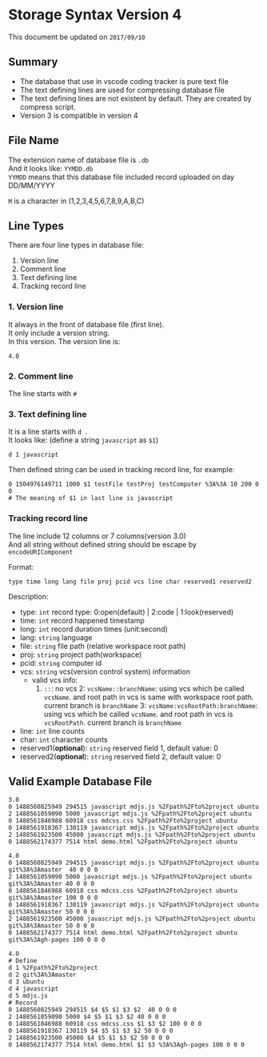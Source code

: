 # Storage Syntax Version 4

This document be updated on `2017/09/10`

## Summary

- The database that use in vscode coding tracker is pure text file
- The text defining lines are used for compressing database file
- The text defining lines are not existent by default. They are created by compress script. 
- Version 3 is compatible in version 4

## File Name

The extension name of database file is `.db`   
And it looks like: `YYMDD.db`   
`YYMDD` means that this database file included record uploaded on day DD/MM/YYYY

`M` is a character in (1,2,3,4,5,6,7,8,9,A,B,C)

## Line Types

There are four line types in database file:

1. Version line
2. Comment line
3. Text defining line
4. Tracking record line

### 1. Version line

It always in the front of database file (first line).   
It only include a version string.   
In this version. The version line is:

```
4.0
```

### 2. Comment line

The line starts with `#`

### 3. Text defining line

It is a line starts with `d `.  
It looks like: (define a string `javascript` as `$1`)

```
d 1 javascript
```

Then defined string can be used in tracking record line, for example:
```
0 1504976149711 1000 $1 testFile testProj testComputer %3A%3A 10 200 0 0
# The meaning of $1 in last line is javascript 
```

### Tracking record line

The line include 12 columns or 7 columns(version 3.0)   
And all string without defined string should be escape by `encodeURIComponent`

Format: 

```
type time long lang file proj pcid vcs line char reserved1 reserved2
```

Description:

- type: `int`  record type:  0:open(default) | 2:code | 1:look(reserved) 
- time: `int`  record happened timestamp
- long: `int`  record duration times (unit:second)
- lang: `string` language
- file: `string` file path (relative workspace root path)
- proj: `string` project path(workspace)
- pcid: `string` computer id
- vcs: `string` vcs(version control system) information
	- valid vcs info:
		1. `::`: no vcs
		2: `vcsName::branchName`: using vcs which be called `vcsName`. and root path in vcs is same with workspace root path. current branch is `branchName`
		3: `vcsName:vcsRootPath:branchName`: using vcs which be called `vcsName`. and root path in vcs is `vcsRootPath`. current branch is `branchName` 
- line: `int` line counts
- char: `int` character counts
- reserved1(**optional**): `string` reserved field 1, default value: 0
- reserved2(**optional**): `string` reserved field 2, default value: 0

## Valid Example Database File

```
3.0
0 1488560825949 294515 javascript mdjs.js %2Fpath%2Fto%2project ubuntu
2 1488561059090 5000 javascript mdjs.js %2Fpath%2Fto%2project ubuntu
0 1488561846988 60918 css mdcss.css %2Fpath%2Fto%2project ubuntu
0 1488561918367 130119 javascript mdjs.js %2Fpath%2Fto%2project ubuntu
2 1488561923500 45000 javascript mdjs.js %2Fpath%2Fto%2project ubuntu
0 1488562174377 7514 html demo.html %2Fpath%2Fto%2project ubuntu
```

```
4.0
0 1488560825949 294515 javascript mdjs.js %2Fpath%2Fto%2project ubuntu git%3A%3Amaster  40 0 0 0
2 1488561059090 5000 javascript mdjs.js %2Fpath%2Fto%2project ubuntu git%3A%3Amaster 40 0 0 0
0 1488561846988 60918 css mdcss.css %2Fpath%2Fto%2project ubuntu git%3A%3Amaster 100 0 0 0
0 1488561918367 130119 javascript mdjs.js %2Fpath%2Fto%2project ubuntu git%3A%3Amaster 50 0 0 0
2 1488561923500 45000 javascript mdjs.js %2Fpath%2Fto%2project ubuntu git%3A%3Amaster 50 0 0 0
0 1488562174377 7514 html demo.html %2Fpath%2Fto%2project ubuntu git%3A%3Agh-pages 100 0 0 0
```

```
4.0
# Define
d 1 %2Fpath%2Fto%2project
d 2 git%3A%3Amaster
d 3 ubuntu
d 4 javascript
d 5 mdjs.js
# Record
0 1488560825949 294515 $4 $5 $1 $3 $2  40 0 0 0
2 1488561059090 5000 $4 $5 $1 $3 $2 40 0 0 0
0 1488561846988 60918 css mdcss.css $1 $3 $2 100 0 0 0
0 1488561918367 130119 $4 $5 $1 $3 $2 50 0 0 0
2 1488561923500 45000 $4 $5 $1 $3 $2 50 0 0 0
0 1488562174377 7514 html demo.html $1 $3 %3A%3Agh-pages 100 0 0 0
```

